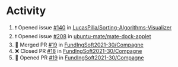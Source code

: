 # Activity
<!--START_SECTION:activity-->
1. ❗️ Opened issue [#140](https://github.com/LucasPilla/Sorting-Algorithms-Visualizer/issues/140) in [LucasPilla/Sorting-Algorithms-Visualizer](https://github.com/LucasPilla/Sorting-Algorithms-Visualizer)
2. ❗️ Opened issue [#208](https://github.com/ubuntu-mate/mate-dock-applet/issues/208) in [ubuntu-mate/mate-dock-applet](https://github.com/ubuntu-mate/mate-dock-applet)
3. 🎉 Merged PR [#19](https://github.com/FundIngSoft2021-30/Compagne/pull/19) in [FundIngSoft2021-30/Compagne](https://github.com/FundIngSoft2021-30/Compagne)
4. ❌ Closed PR [#18](https://github.com/FundIngSoft2021-30/Compagne/pull/18) in [FundIngSoft2021-30/Compagne](https://github.com/FundIngSoft2021-30/Compagne)
5. 💪 Opened PR [#19](https://github.com/FundIngSoft2021-30/Compagne/pull/19) in [FundIngSoft2021-30/Compagne](https://github.com/FundIngSoft2021-30/Compagne)
<!--END_SECTION:activity-->
